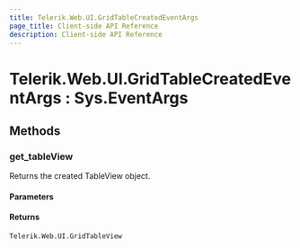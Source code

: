 ```yaml
---
title: Telerik.Web.UI.GridTableCreatedEventArgs
page_title: Client-side API Reference
description: Client-side API Reference
---
```


# Telerik.Web.UI.GridTableCreatedEventArgs : Sys.EventArgs 

## Methods

###  get_tableView

Returns the created TableView object.

#### Parameters

#### Returns

`Telerik.Web.UI.GridTableView` 



